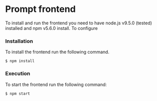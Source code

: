 # Prompt frontend

To install and run the frontend you need to have node.js v9.5.0 (tested) installed and npm v5.6.0 install. To configure

### Installation

To install the frontend run the following command.

```
$ npm install
```
### Execution

To start the frontend run the following command:

```
$ npm start
```
 
